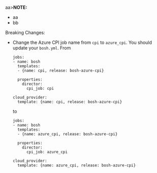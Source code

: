 aa>**NOTE:**
  * aa
  * bb

Breaking Changes:
- Change the Azure CPI job name from `cpi` to `azure_cpi`. You should update your `bosh.yml`.
  From

  ```
  jobs:
  - name: bosh
    templates:
    - {name: cpi, release: bosh-azure-cpi}

    properties:
      director:
        cpi_job: cpi

  cloud_provider:
    template: {name: cpi, release: bosh-azure-cpi}
  ```

  to

  ```
  jobs:
  - name: bosh
    templates:
    - {name: azure_cpi, release: bosh-azure-cpi}

    properties:
      director:
        cpi_job: azure_cpi

  cloud_provider:
    template: {name: azure_cpi, release: bosh-azure-cpi}
  ```
